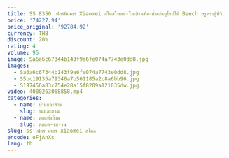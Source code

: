 ```yaml
---
title: SS 8350 เฟอร์นิเจอร์ Xiaomei สไตล์โพสต์-โมเดิร์นห้องนั่งเล่นยุโรปไม้ Beech หรูหราตู้ทีวี
price: '74227.94'
price_original: '92784.92'
currency: THB
discount: 20%
rating: 4
volume: 95
image: Sa6a6c67344b143f9a6fe074a7743e0dd8.jpg
images:
  - Sa6a6c67344b143f9a6fe074a7743e0dd8.jpg
  - S5bc19135a79346a7b561185a2c8a6bb96.jpg
  - S197456a83c754e28a15f8209a121035dw.jpg
video: 4000263068858.mp4
categories:
  - name: บ้านและสวน
    slug: านและสวน
  - name: ตกแต่งบ้าน
    slug: ตกแต-งบ-าน
slug: ss-เฟอร-เจอร-xiaomei-สไตล
encode: oFjAnXs
lang: th
---
```

  